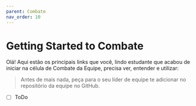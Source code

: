 ```yaml
---
parent: Combate
nav_order: 10
---
```

# Getting Started to Combate

Olá! Aqui estão os principais links que você, lindo estudante que acabou de iniciar na célula de Combate da Equipe, precisa ver, entender e utilizar:

> Antes de mais nada, peça para o seu líder de equipe te adicionar no repositório da equipe no GitHub. 

- [ ] ToDo

